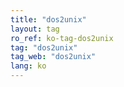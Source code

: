 ```yaml
---
title: "dos2unix"
layout: tag
ro_ref: ko-tag-dos2unix
tag: "dos2unix"
tag_web: "dos2unix"
lang: ko
---
```

